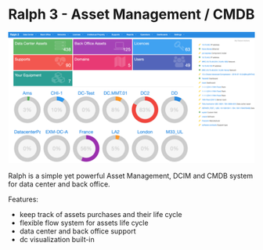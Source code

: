 # Ralph 3 - Asset Management / CMDB

![](img/welcome-screen-1.png)


Ralph is a simple yet powerful Asset Management, DCIM and CMDB system for data center and back office.

Features:

* keep track of assets purchases and their life cycle
* flexible flow system for assets life cycle
* data center and back office support
* dc visualization built-in
